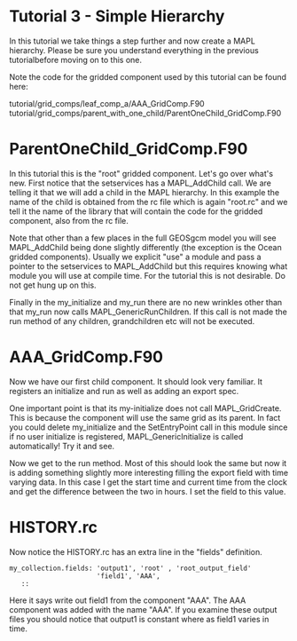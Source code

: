 # Tutorial 3 - Simple Hierarchy
In this tutorial we take things a step further and now create a MAPL hierarchy. Please be sure you understand everything in the previous tutorialbefore moving on to this one.

Note the code for the gridded component used by this tutorial can be found here:

tutorial/grid_comps/leaf_comp_a/AAA_GridComp.F90
tutorial/grid_comps/parent_with_one_child/ParentOneChild_GridComp.F90

# ParentOneChild_GridComp.F90

In this tutorial this is the "root" gridded component. Let's go over what's new. First notice that the setservices has a MAPL_AddChild call. We are telling it that we will add a child in the MAPL hierarchy. In this example the name of the child is obtained from the rc file which is again "root.rc" and we tell it the name of the library that will contain the code for the gridded component, also from the rc file.

Note that other than a few places in the full GEOSgcm model you will see MAPL_AddChild being done slightly differently (the exception is the Ocean gridded components). Usually we explicit "use" a module and pass a pointer to the setservices to MAPL_AddChild but this requires knowing what module you will use at compile time. For the tutorial this is not desirable. Do not get hung up on this. 

Finally in the my_initialize and my_run there are no new wrinkles other than that my_run now calls MAPL_GenericRunChildren. If this call is not made the run method of any children, grandchildren etc will not be executed.

# AAA_GridComp.F90

Now we have our first child component. It should look very familiar. It registers an initialize and run as well as adding an export spec.

One important point is that its my-initialize does not call MAPL_GridCreate. This is because the component will use the same grid as its parent. In fact you could delete my_initialize and the SetEntryPoint call in this module since if no user initialize is registered, MAPL_GenericInitialize is called automatically! Try it and see.

Now we get to the run method. Most of this should look the same but now it is adding something slightly more interesting filling the export field with time varying data. In this case I get the start time and current time from the clock and get the difference between the two in hours. I set the field to this value.

# HISTORY.rc

Now notice the HISTORY.rc has an extra line in the "fields" definition.
```
my_collection.fields: 'output1', 'root' , 'root_output_field'
                      'field1', 'AAA',
   ::
```
Here it says write out field1 from the component "AAA". The AAA component was added with the name "AAA". If you examine these output files you should notice that output1 is constant where as field1 varies in time.
